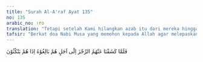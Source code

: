 ```yaml
---
title: "Surah Al-A'raf Ayat 135"
no: 135
arabic_no: ١٣٥
translation: "Tetapi setelah Kami hilangkan azab itu dari mereka hingga batas waktu yang harus mereka penuhi ternyata mereka ingkar janji."
tafsir: "Berkat doa Nabi Musa yang memohon kepada Allah agar melepaskan Firaun dan kaumnya dari azab Allah yang menimpa mereka, akhirnya Firaun dan kaumnya terlepas dari azab tersebut, sebelum mereka ditenggelamkan Allah, namun terlepasnya mereka dari azab Allah, tidak membuat mereka beriman dan menepati janjinya untuk membebaskan Bani Israil keluar dari Mesir dan dari penindasan mereka. Bahkan mereka tetap bertekad menentang Allah dan tetap dalam kekufuran."
---
```

فَلَمَّا كَشَفْنَا عَنْهُمُ الرِّجْزَ اِلٰٓى اَجَلٍ هُمْ بَالِغُوْهُ اِذَا هُمْ يَنْكُثُوْنَ